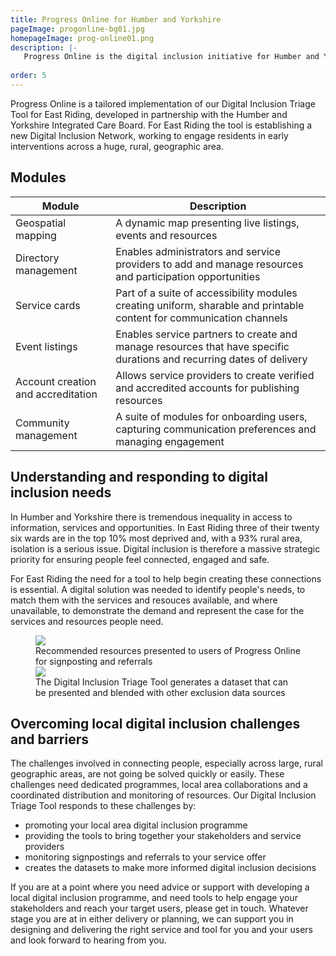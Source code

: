 ```yaml
---
title: Progress Online for Humber and Yorkshire
pageImage: progonline-bg01.jpg
homepageImage: prog-online01.png
description: |-
   Progress Online is the digital inclusion initiative for Humber and Yorkshire. Using a customised version of our Digital Inclusion Triage Tool East Riding and Humber and Yorkshire are building service provider networks, assessing the needs of residents and referring them to appropriate digital inclusion resources. 
 
order: 5
---
```


Progress Online is a tailored implementation of our Digital Inclusion Triage Tool for East Riding, developed in partnership with the Humber and Yorkshire Integrated Care Board. For East Riding the tool is establishing a new Digital Inclusion Network, working to engage residents in early interventions across a huge, rural, geographic area. 

<section>
  <h2>Modules</h2>
  <table>
    <thead>
      <tr>
<th>Module</th>
        <th>Description</th>
      </tr>
    </thead>
    <tbody>
      <tr>
        <td>Geospatial mapping</td>
        <td>A dynamic map presenting live listings, events and resources</td>
      </tr>
      <tr>
        <td>Directory management</td>
        <td>Enables administrators and service providers to add and manage resources and participation opportunities</td>
      </tr>
       <tr>
        <td>Service cards</td>
        <td>Part of a suite of accessibility modules creating uniform, sharable and printable content for communication channels</td>
      </tr>
      <tr>
        <td>Event listings</td>
        <td>Enables service partners to create and manage resources that have specific durations and recurring dates of delivery</td>
      </tr>
      <tr>
        <td>Account creation and accreditation</td>
        <td>Allows service providers to create verified and accredited accounts for publishing resources</td>
      </tr>
      <tr>
        <td>Community management</td>
        <td>A suite of modules for onboarding users, capturing communication preferences and managing engagement</td>
      </tr>
    </tbody>
  </table>
</section>

Understanding and responding to digital inclusion needs
---------------------------------------------------------------------------------------------------------------------------------
In Humber and Yorkshire there is tremendous inequality in access to information, services and opportunities. In East Riding three of their twenty six wards are in the top 10% most deprived and, with a 93% rural area, isolation is a serious issue. Digital inclusion is therefore a massive strategic priority for ensuring people feel connected, engaged and safe.  

For East Riding the need for a tool to help begin creating these connections is essential. A digital solution was needed to identify people's needs, to match them with the services and resouces available, and where unavailable, to demonstrate the demand and represent the case for the services and resources people need.  

<figure>
  <img src="{{ '/static/images/use-cases/prog-online01.png' | url }}" />
  <figcaption>
    Recommended resources presented to users of Progress Online for signposting and referrals
  </figcaption>
   <img src="{{ '/static/images/use-cases/prog-online02.png' | url }}" />
  <figcaption>
    The Digital Inclusion Triage Tool generates a dataset that can be presented and blended with other exclusion data sources 
  </figcaption>
</figure>

Overcoming local digital inclusion challenges and barriers
---------------------------------------------------------------------------------------------------------------------------------
The challenges involved in connecting people, especially across large, rural geographic areas, are not going be solved quickly or easily. These challenges need dedicated programmes, local area collaborations and a coordinated distribution and monitoring of resources. Our Digital Inclusion Triage Tool responds to these challenges by: 
- promoting your local area digital inclusion programme
- providing the tools to bring together your stakeholders and service providers
- monitoring signpostings and referrals to your service offer
- creates the datasets to make more informed digital inclusion decisions

If you are at a point where you need advice or support with developing a local digital inclusion programme, and need tools to help engage your stakeholders and reach your target users, please get in touch. Whatever stage you are at in either delivery or planning, we can support you in designing and delivering the right service and tool for you and your users and look forward to hearing from you. 

